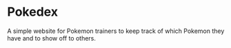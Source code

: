 # Pokedex
A simple website for Pokemon trainers to keep track of which Pokemon they have and to show off to others. 
